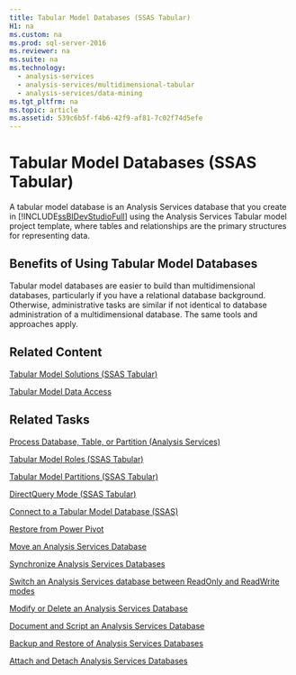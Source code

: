 ```yaml
---
title: Tabular Model Databases (SSAS Tabular)
H1: na
ms.custom: na
ms.prod: sql-server-2016
ms.reviewer: na
ms.suite: na
ms.technology: 
  - analysis-services
  - analysis-services/multidimensional-tabular
  - analysis-services/data-mining
ms.tgt_pltfrm: na
ms.topic: article
ms.assetid: 539c6b5f-f4b6-42f9-af81-7c02f74d5efe
---
```

# Tabular Model Databases (SSAS Tabular)
  A tabular model database is an Analysis Services database that you create in [!INCLUDE[ssBIDevStudioFull](../../Token/Other/ssBIDevStudioFull_md.md)] using the Analysis Services Tabular model project template, where tables and relationships are the primary structures for representing data.  
  
## Benefits of Using Tabular Model Databases  
 Tabular model databases are easier to build than multidimensional databases, particularly if you have a relational database background. Otherwise, administrative tasks are similar if not identical to database administration of a multidimensional database. The same tools and approaches apply.  
  
## Related Content  
 [Tabular Model Solutions &#40;SSAS Tabular&#41;](../../Topics/TopicNameNotContainA/Tabular-Model-Solutions--SSAS-Tabular-.md)  
  
 [Tabular Model Data Access](../../Topics/TopicNameNotContainA/Tabular-Model-Data-Access.md)  
  
## Related Tasks  
 [Process Database, Table, or Partition &#40;Analysis Services&#41;](../../Topics/TopicNameNotContainA/Process-Database--Table--or-Partition--Analysis-Services-.md)  
  
 [Tabular Model Roles &#40;SSAS Tabular&#41;](../../Topics/TopicNameNotContainA/Tabular-Model-Roles--SSAS-Tabular-.md)  
  
 [Tabular Model Partitions &#40;SSAS Tabular&#41;](../../Topics/TopicNameNotContainA/Tabular-Model-Partitions--SSAS-Tabular-.md)  
  
 [DirectQuery Mode &#40;SSAS Tabular&#41;](../../Topics/TopicNameNotContainA/DirectQuery-Mode--SSAS-Tabular-.md)  
  
 [Connect to a Tabular Model Database &#40;SSAS&#41;](../../Topics/TopicNameContainA/Connect-to-a-Tabular-Model-Database--SSAS-.md)  
  
 [Restore from Power Pivot](../../Topics/TopicNameNotContainA/Restore-from-Power-Pivot.md)  
  
 [Move an Analysis Services Database](../../Topics/TopicNameNotContainA/Move-an-Analysis-Services-Database.md)  
  
 [Synchronize Analysis Services Databases](../../Topics/TopicNameNotContainA/Synchronize-Analysis-Services-Databases.md)  
  
 [Switch an Analysis Services database between ReadOnly and ReadWrite modes](../../Topics/TopicNameNotContainA/Switch-an-Analysis-Services-database-between-ReadOnly-and-ReadWrite-modes.md)  
  
 [Modify or Delete an Analysis Services Database](../../Topics/TopicNameNotContainA/Modify-or-Delete-an-Analysis-Services-Database.md)  
  
 [Document and Script an Analysis Services Database](../../Topics/TopicNameNotContainA/Document-and-Script-an-Analysis-Services-Database.md)  
  
 [Backup and Restore of Analysis Services Databases](../../Topics/TopicNameNotContainA/Backup-and-Restore-of-Analysis-Services-Databases.md)  
  
 [Attach and Detach Analysis Services Databases](../../Topics/TopicNameNotContainA/Attach-and-Detach-Analysis-Services-Databases.md)  
  
  